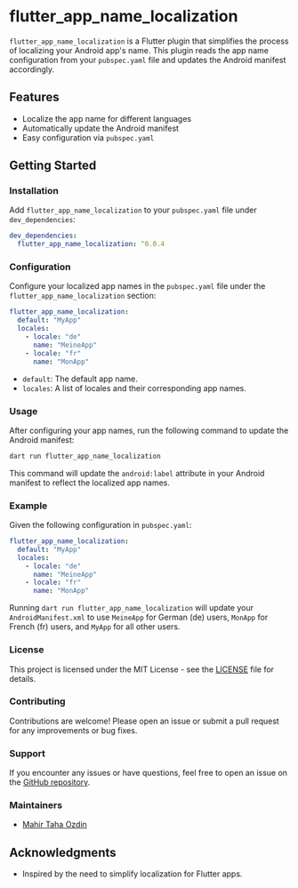# flutter_app_name_localization

`flutter_app_name_localization` is a Flutter plugin that simplifies the process of localizing your Android app's name. This plugin reads the app name configuration from your `pubspec.yaml` file and updates the Android manifest accordingly.

## Features

- Localize the app name for different languages
- Automatically update the Android manifest
- Easy configuration via `pubspec.yaml`

## Getting Started

### Installation

Add `flutter_app_name_localization` to your `pubspec.yaml` file under `dev_dependencies`:

```yaml
dev_dependencies:
  flutter_app_name_localization: ^0.0.4
```

### Configuration

Configure your localized app names in the `pubspec.yaml` file under the `flutter_app_name_localization` section:

```yaml
flutter_app_name_localization:
  default: "MyApp"
  locales:
    - locale: "de"
      name: "MeineApp"
    - locale: "fr"
      name: "MonApp"
```

- `default`: The default app name.
- `locales`: A list of locales and their corresponding app names.

### Usage

After configuring your app names, run the following command to update the Android manifest:

```bash
dart run flutter_app_name_localization
```

This command will update the `android:label` attribute in your Android manifest to reflect the localized app names.

### Example

Given the following configuration in `pubspec.yaml`:

```yaml
flutter_app_name_localization:
  default: "MyApp"
  locales:
    - locale: "de"
      name: "MeineApp"
    - locale: "fr"
      name: "MonApp"
```

Running `dart run flutter_app_name_localization` will update your `AndroidManifest.xml` to use `MeineApp` for German (de) users, `MonApp` for French (fr) users, and `MyApp` for all other users.

### License

This project is licensed under the MIT License - see the [LICENSE](LICENSE) file for details.

### Contributing

Contributions are welcome! Please open an issue or submit a pull request for any improvements or bug fixes.

### Support

If you encounter any issues or have questions, feel free to open an issue on the [GitHub repository](https://github.com/BubiApps-LTD/flutter_app_name_localization).

### Maintainers

- [Mahir Taha Ozdin](https://github.com/mahirozdin)

## Acknowledgments

- Inspired by the need to simplify localization for Flutter apps.
